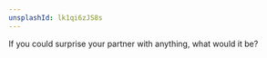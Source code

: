 ```yaml
---
unsplashId: lk1qi6zJS8s
---
```


If you could surprise your partner with anything, what would it be?

